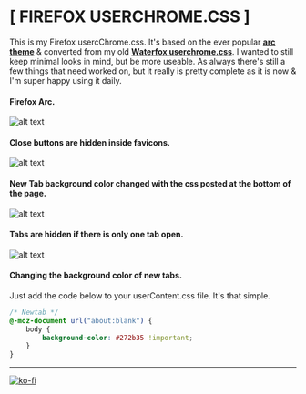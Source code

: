 # [ FIREFOX USERCHROME.CSS ]

This is my Firefox usercChrome.css. It's based on the ever popular [**arc theme**](https://github.com/horst3180/Arc-theme) & converted from my old [**Waterfox userchrome.css**](https://github.com/furycd001/dots/tree/master/waterfox). I wanted to still keep minimal looks in mind, but be more useable. As always there's still a few things that need worked on, but it really is pretty complete as it is now & I'm super happy using it daily.

#### Firefox Arc.
![alt text](http://i.imgur.com/zIsnM5k.png "Firefox Arc")

#### Close buttons are hidden inside favicons.
![alt text](http://i.imgur.com/WnG65Pq.png "Close Button")

#### New Tab background color changed with the css posted at the bottom of the page.
![alt text](http://i.imgur.com/H0sWd2z.png "New Tab Page")

#### Tabs are hidden if there is only one tab open.
![alt text](http://i.imgur.com/6UOp1SJ.png "Tabs Hidden")


#### Changing the background color of new tabs.

Just add the code below to your userContent.css file. It's that simple.

```css
/* Newtab */
@-moz-document url("about:blank") {
    body {
        background-color: #272b35 !important;
    }
}
```

----

[![ko-fi](https://i.imgur.com/VVbaKK2.png)](https://ko-fi.com/furycd001)
